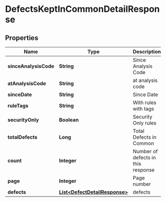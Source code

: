 
# DefectsKeptInCommonDetailResponse

## Properties
Name | Type | Description | Notes
------------ | ------------- | ------------- | -------------
**sinceAnalysisCode** | **String** | Since Analysis Code |  [optional]
**atAnalysisCode** | **String** | at analysis code |  [optional]
**sinceDate** | **String** | Since Date |  [optional]
**ruleTags** | **String** | With rules with tags |  [optional]
**securityOnly** | **Boolean** | Security Only rules |  [optional]
**totalDefects** | **Long** | Total Defects in Common |  [optional]
**count** | **Integer** | Number of defects in this response |  [optional]
**page** | **Integer** | Page number |  [optional]
**defects** | [**List&lt;DefectDetailResponse&gt;**](DefectDetailResponse.md) | defects |  [optional]



